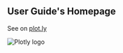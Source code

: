 User Guide's Homepage
-------------------------------

See on [plot.ly](https://plot.ly/python/user-guide/)

![Plotly logo](http://i.imgur.com/4vwuxdJ.png)
